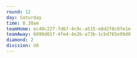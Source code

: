 ```yaml
---
round: 12
day: Saturday
time: 8.30am
teamHome: ec40c227-7d67-4c9c-a515-e8d2f0c0fe1e
teamAway: 6899d01f-4fe4-4e2b-a73b-1cbd765e99d8
diamond: 2
division: U8
---
```

